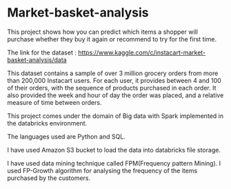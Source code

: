 # Market-basket-analysis
This project shows how you can predict which items a shopper will purchase whether they buy it again or recommend to try for the first time.

The link for the dataset : https://www.kaggle.com/c/instacart-market-basket-analysis/data

This dataset contains a sample of over 3 million grocery orders from more than 200,000 Instacart users. For each user, it provides between 4 and 100 of their orders, with the sequence of products purchased in each order. It also provided the week and hour of day the order was placed, and a relative measure of time between orders.

This project comes under the domain of Big data with Spark implemented in the databricks environment.

The languages used are Python and SQL.

I have used Amazon S3 bucket to load the data into databricks file storage.

I have used data mining technique called FPM(Frequency pattern Mining). I used FP-Growth algorithm for analysing the frequency of the items purchased by the customers.

